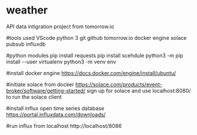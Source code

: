 
# weather 
API data intigration project from tomorrow.io

#tools used
VScode
python 3
git
github
tomorrow.io
docker engine
solace pubsub 
influxdb

#python modules
pip install requests
pip install scehdule
python3 -m pip install --user virtualenv
python3 -m venv env

#install docker engine
https://docs.docker.com/engine/install/ubuntu/

#initiate solace from docker
https://solace.com/products/event-broker/software/getting-started/
sign up for solace and use localhost:8080/ to run the solace client

#install influx open time series database
https://portal.influxdata.com/downloads/

#run influx from localhost
http://localhost/8086






